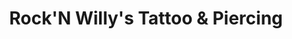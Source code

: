 ---
title: "Rock'N Willy's Tattoo & Piercing"
url: /stroudsburg/rockn-willys-tattoo-and-piercing/
shop: tattoo
---